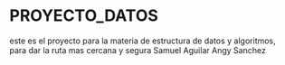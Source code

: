 # PROYECTO_DATOS
este es el proyecto para la materia de estructura de datos y algoritmos, para dar la ruta mas cercana y segura
Samuel Aguilar 
Angy Sanchez
